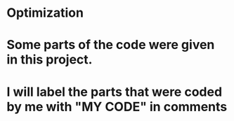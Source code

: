# Optimization
# Some parts of the code were given in this project.
# I will label the parts that were coded by me with "MY CODE" in comments
